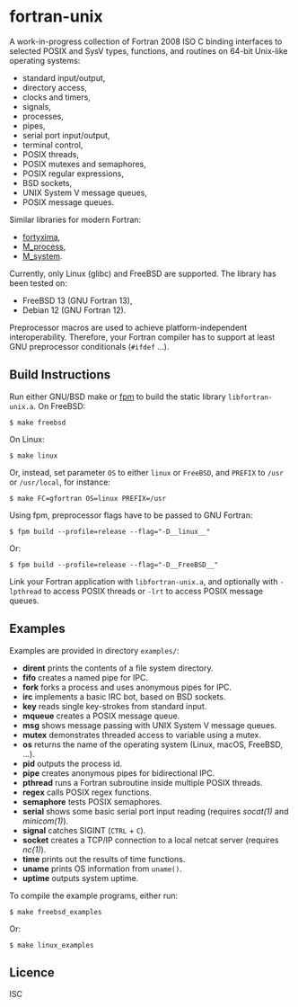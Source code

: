 # fortran-unix

A work-in-progress collection of Fortran 2008 ISO C binding interfaces to
selected POSIX and SysV types, functions, and routines on 64-bit Unix-like
operating systems:

* standard input/output,
* directory access,
* clocks and timers,
* signals,
* processes,
* pipes,
* serial port input/output,
* terminal control,
* POSIX threads,
* POSIX mutexes and semaphores,
* POSIX regular expressions,
* BSD sockets,
* UNIX System V message queues,
* POSIX message queues.

Similar libraries for modern Fortran:

* [fortyxima](https://bitbucket.org/aradi/fortyxima/),
* [M_process](https://github.com/urbanjost/M_process),
* [M_system](https://github.com/urbanjost/M_system).

Currently, only Linux (glibc) and FreeBSD are supported. The library has been
tested on:

* FreeBSD 13 (GNU Fortran 13),
* Debian 12 (GNU Fortran 12).

Preprocessor macros are used to achieve platform-independent interoperability.
Therefore, your Fortran compiler has to support at least GNU preprocessor
conditionals (`#ifdef` …).

## Build Instructions

Run either GNU/BSD make or [fpm](https://github.com/fortran-lang/fpm) to build
the static library `libfortran-unix.a`. On FreeBSD:

```
$ make freebsd
```

On Linux:

```
$ make linux
```

Or, instead, set parameter `OS` to either `linux` or `FreeBSD`, and `PREFIX` to
`/usr` or `/usr/local`, for instance:

```
$ make FC=gfortran OS=linux PREFIX=/usr
```

Using fpm, preprocessor flags have to be passed to GNU Fortran:

```
$ fpm build --profile=release --flag="-D__linux__"
```

Or:

```
$ fpm build --profile=release --flag="-D__FreeBSD__"
```

Link your Fortran application with `libfortran-unix.a`, and optionally with
`-lpthread` to access POSIX threads or `-lrt` to access POSIX message queues.

## Examples

Examples are provided in directory `examples/`:

* **dirent** prints the contents of a file system directory.
* **fifo** creates a named pipe for IPC.
* **fork** forks a process and uses anonymous pipes for IPC.
* **irc** implements a basic IRC bot, based on BSD sockets.
* **key** reads single key-strokes from standard input.
* **mqueue** creates a POSIX message queue.
* **msg** shows message passing with UNIX System V message queues.
* **mutex** demonstrates threaded access to variable using a mutex.
* **os** returns the name of the operating system (Linux, macOS, FreeBSD, ...).
* **pid** outputs the process id.
* **pipe** creates anonymous pipes for bidirectional IPC.
* **pthread** runs a Fortran subroutine inside multiple POSIX threads.
* **regex** calls POSIX regex functions.
* **semaphore** tests POSIX semaphores.
* **serial** shows some basic serial port input reading (requires *socat(1)* and *minicom(1)*).
* **signal** catches SIGINT (`CTRL` + `C`).
* **socket** creates a TCP/IP connection to a local netcat server (requires *nc(1)*).
* **time** prints out the results of time functions.
* **uname** prints OS information from `uname()`.
* **uptime** outputs system uptime.

To compile the example programs, either run:

```
$ make freebsd_examples
```

Or:

```
$ make linux_examples
```

## Licence

ISC
